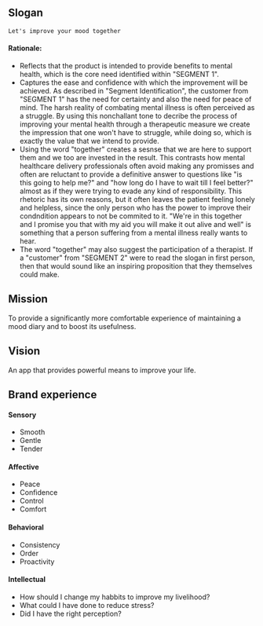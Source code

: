 ## Slogan

``Let's improve your mood together``

#### Rationale:
* Reflects that the product is intended to provide benefits to mental health, which is the core need identified within "SEGMENT 1".
* Captures the ease and confidence with which the improvement will be achieved. As described in "Segment Identification", the customer from "SEGMENT 1" has the need for certainty and also the need for peace of mind. The harsh reality of combating mental illness is often perceived as a struggle. By using this nonchallant tone to decribe the process of improving your mental health through a therapeutic measure we create the impression that one won't have to struggle, while doing so, which is exactly the value that we intend to provide. 
* Using the word "together" creates a sesnse that we are here to support them and we too are invested in the result. This contrasts how mental healthcare delivery professionals often avoid making any promisses and often are reluctant to provide a definitive answer to questions like "is this going to help me?" and "how long do I have to wait till I feel better?" almost as if they were trying to evade any kind of responsibility. This rhetoric has its own reasons, but it often leaves the patient feeling lonely and helpless, since the only person who has the power to improve their condndition appears to not be commited to it. "We're in this together and I promise you that with my aid you will make it out alive and well" is something that a person suffering from a mental illness really wants to hear.
* The word "together" may also suggest the participation of a therapist. If a "customer" from "SEGMENT 2" were to read the slogan in first person, then that would sound like an inspiring proposition that they themselves could make.

## Mission
To provide a significantly more comfortable experience of maintaining a mood diary and to boost its usefulness.

## Vision
An app that provides powerful means to improve your life.

## Brand experience
#### Sensory
* Smooth
* Gentle
* Tender

#### Affective
* Peace
* Confidence
* Control
* Comfort

#### Behavioral
* Consistency
* Order
* Proactivity

#### Intellectual
* How should I change my habbits to improve my livelihood?
* What could I have done to reduce stress?
* Did I have the right perception?


